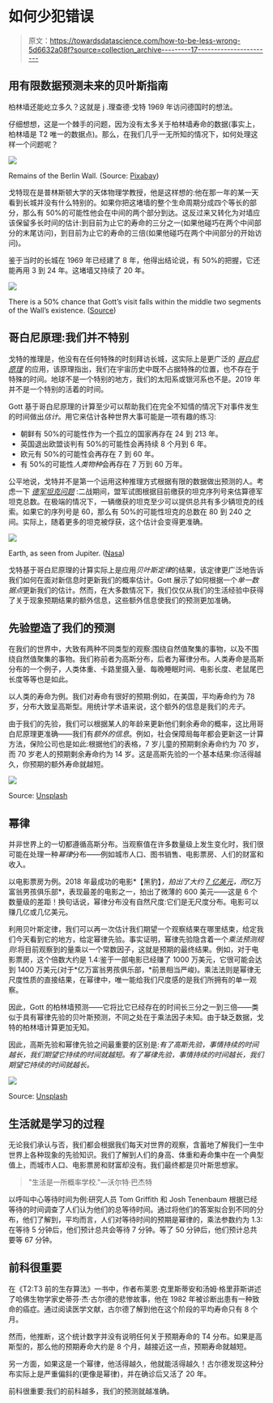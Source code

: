 # 如何少犯错误

> 原文：<https://towardsdatascience.com/how-to-be-less-wrong-5d6632a08f?source=collection_archive---------17----------------------->

## 用有限数据预测未来的贝叶斯指南

柏林墙还能屹立多久？这就是 j .理查德·戈特 1969 年访问德国时的想法。

仔细想想，这是一个棘手的问题，因为没有太多关于柏林墙寿命的数据(事实上，柏林墙是 T2 唯一的数据点)。那么，在我们几乎一无所知的情况下，如何处理这样一个问题呢？

![](img/655c89c206a1f0a33ec21a609b7fa74c.png)

Remains of the Berlin Wall. (Source: [Pixabay](https://pixabay.com/photos/berlin-wall-east-side-gallery-berlin-50730/))

戈特现在是普林斯顿大学的天体物理学教授，他是这样想的:他在那一年的某一天看到长城并没有什么特别的。如果你把这堵墙的整个生命周期分成四个等长的部分，那么有 50%的可能性他会在中间的两个部分到达。这反过来又转化为对墙应该保留多长时间的估计:到目前为止它的寿命的三分之一(如果他碰巧在两个中间部分的末尾访问)，到目前为止它的寿命的三倍(如果他碰巧在两个中间部分的开始访问)。

鉴于当时的长城在 1969 年已经建了 8 年，他得出结论说，有 50%的把握，它还能再用 3 到 24 年。这堵墙又持续了 20 年。

![](img/04b290d5e11f06cb1e1b821aec691cd8.png)

There is a 50% chance that Gott’s visit falls within the middle two segments of the Wall’s existence. ([Source](http://desispeaks.com/richard-gott-princeton/))

## 哥白尼原理:我们并不特别

戈特的推理是，他没有在任何特殊的时刻拜访长城，这实际上是更广泛的 [*哥白尼原理*](https://en.wikipedia.org/wiki/Copernican_principle) 的应用，该原理指出，我们在宇宙历史中既不占据特殊的位置，也不存在于特殊的时间。地球不是一个特别的地方，我们的太阳系或银河系也不是。2019 年并不是一个特别的活着的时间。

Gott 基于哥白尼原理的计算至少可以帮助我们在完全不知情的情况下对事件发生的时间做出*估计*。用它来估计各种世界大事可能是一项有趣的练习:

*   朝鲜有 50%的可能性作为一个孤立的国家再存在 24 到 213 年。
*   英国退出欧盟谈判有 50%的可能性会再持续 8 个月到 6 年。
*   欧元有 50%的可能性会再存在 7 到 60 年。
*   有 50%的可能性*人类物种*会再存在 7 万到 60 万年。

公平地说，戈特并不是第一个运用这种推理方式根据有限的数据做出预测的人。考虑一下 [*德军坦克问题*](https://en.wikipedia.org/wiki/German_tank_problem) :二战期间，盟军试图根据目前缴获的坦克序列号来估算德军坦克总数。在极端的情况下，一辆缴获的坦克至少可以提供总共有多少辆坦克的线索。如果它的序列号是 60，那么有 50%的可能性坦克的总数在 80 到 240 之间。实际上，随着更多的坦克被俘获，这个估计会变得更准确。

![](img/16efe8841d543e75225d69244ad6710e.png)

Earth, as seen from Jupiter. ([Nasa](https://www.nasa.gov/image-feature/cassini-earth-and-saturn-the-day-earth-smiled))

戈特基于哥白尼原理的计算实际上是应用*贝叶斯定律*的结果，该定律更广泛地告诉我们如何在面对新信息时更新我们的概率估计。Gott 展示了如何根据一个*单一数据点*更新我们的估计。然而，在大多数情况下，我们仅仅从我们的生活经验中获得了关于现象预期结果的额外信息，这些额外信息使我们的预测更加准确。

## 先验塑造了我们的预测

在我们的世界中，大致有两种不同类型的观察:围绕自然值聚集的事物，以及不围绕自然值聚集的事物。我们称前者为高斯分布，后者为幂律分布。人类寿命是高斯分布的一个例子，人类体重、卡路里摄入量、每晚睡眠时间、电影长度、老鼠尾巴长度等等也是如此。

以人类的寿命为例。我们对寿命有很好的预期:例如，在美国，平均寿命约为 78 岁，分布大致呈高斯型。用统计学术语来说，这个额外的信息是我们的*先于*。

由于我们的先验，我们可以根据某人的年龄来更新他们剩余寿命的概率，这比用哥白尼原理更准确——我们有*额外的信息*。例如，社会保障局每年都会更新这一计算方法，保险公司也是如此:根据他们的表格，7 岁儿童的预期剩余寿命约为 70 岁，而 70 岁老人的预期剩余寿命约为 14 岁。这是高斯先验的一个基本结果:你活得越久，你预期的额外寿命就越短。

![](img/78abe78f8a23e0b05dfe4ea4fb8bd4f7.png)

Source: [Unsplash](https://unsplash.com/photos/KYxXMTpTzek)

## 幂律

并非世界上的一切都遵循高斯分布。当观察值在许多数量级上发生变化时，我们很可能在处理一种*幂律*分布——例如城市人口、图书销售、电影票房、人们的财富和收入。

以电影票房为例。2018 年最成功的电影*【黑豹】*，拍出了大约 [7 亿美元](https://www.the-numbers.com/market/2018/top-grossing-movies)，而*亿万富翁男孩俱乐部*，表现最差的电影之一，拍出了微薄的 600 美元——这是 6 个数量级的差距！换句话说，幂律分布没有自然尺度:它们是无尺度分布。电影可以赚几亿或几亿美元。

利用贝叶斯定律，我们可以再一次估计我们期望一个观察结果在哪里结束，给定我们今天看到它的地方，给定幂律先验。事实证明，幂律先验隐含着一个*乘法预测规则*:将目前观察到的量乘以一个常数因子，这就是预期的最终结果。例如，对于电影票房，这个倍数大约是 1.4:鉴于一部电影已经赚了 1000 万美元，它很可能会达到 1400 万美元(对于*亿万富翁男孩俱乐部，*前景相当严峻)。乘法法则是幂律无尺度性质的直接结果，在幂律中，唯一能给我们尺度感的是我们所拥有的单一观察。

因此，Gott 的柏林墙预测——它将比它已经存在的时间长三分之一到三倍——类似于具有幂律先验的贝叶斯预测，不同之处在于乘法因子未知。由于缺乏数据，戈特的柏林墙计算更加无知。

因此，高斯先验和幂律先验之间最重要的区别是:*有了高斯先验，事情持续的时间越长，我们期望它持续的时间就越短。有了幂律先验，事情持续的时间越长，我们期望它持续的时间就越长。*

![](img/f87b827acebb5024875c25048dc8316e.png)

Source: [Unsplash](https://unsplash.com/photos/2Hzmz15wGik)

## 生活就是学习的过程

无论我们承认与否，我们都会根据我们每天对世界的观察，含蓄地了解我们一生中世界上各种现象的先验知识。我们了解到人们的身高、体重和寿命集中在一个典型值上，而城市人口、电影票房和财富却没有。我们最终都是贝叶斯思想家。

> "生活是一所概率学校."—沃尔特·巴杰特

以呼叫中心等待时间为例:研究人员 Tom Griffith 和 Josh Tenenbaum 根据已经等待的时间调查了人们认为他们的总等待时间。通过将他们的答案拟合到不同的分布，他们了解到，平均而言，人们对等待时间的预期是幂律的，乘法参数约为 1.3:在等待 5 分钟后，他们预计总共会等待 7 分钟。等了 50 分钟后，他们预计总共要等 67 分钟。

## 前科很重要

在《T2:T3 前的生存算法》一书中，作者布莱恩·克里斯蒂安和汤姆·格里菲斯讲述了哈佛生物学家史蒂芬·杰·古尔德的悲惨故事，他在 1982 年被诊断出患有一种致命的癌症。通过阅读医学文献，古尔德了解到他在这个阶段的平均寿命只有 8 个月。

然而，他推断，这个统计数字并没有说明任何关于预期寿命的 T4 分布。如果是高斯型的，那么他的预期寿命大约是 8 个月，越接近这一点，预期寿命就越短。

另一方面，如果这是一个幂律，他活得越久，他就能活得越久！古尔德发现这种分布实际上是严重偏斜的(更像是幂律)，并在确诊后又活了 20 年。

前科很重要:我们的前科越多，我们的预测就越准确。